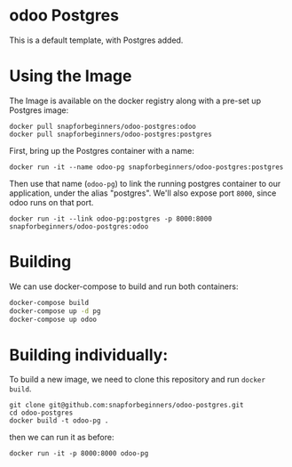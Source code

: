 # odoo Postgres

This is a default template, with Postgres added.

# Using the Image

The Image is available on the docker registry along with a pre-set up
Postgres image:

```
docker pull snapforbeginners/odoo-postgres:odoo
docker pull snapforbeginners/odoo-postgres:postgres
```

First, bring up the Postgres container with a name:

```
docker run -it --name odoo-pg snapforbeginners/odoo-postgres:postgres
```

Then use that name (`odoo-pg`) to link the running postgres container
to our application, under the alias "postgres". We'll also expose port
`8000`, since odoo runs on that port.

```
docker run -it --link odoo-pg:postgres -p 8000:8000 snapforbeginners/odoo-postgres:odoo
```

# Building

We can use docker-compose to build and run both containers:

```bash
docker-compose build
docker-compose up -d pg
docker-compose up odoo
```

# Building individually:

To build a new image, we need to clone this repository and run `docker build`.

```
git clone git@github.com:snapforbeginners/odoo-postgres.git
cd odoo-postgres
docker build -t odoo-pg .
```

then we can run it as before:

```
docker run -it -p 8000:8000 odoo-pg
```

